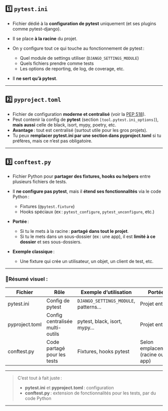

## 1️⃣ **`pytest.ini`**

* Fichier dédié à la **configuration de pytest** uniquement (et ses plugins comme pytest-django).
* Il se place **à la racine** du projet.
* On y configure tout ce qui touche au fonctionnement de pytest :

  * Quel module de settings utiliser (`DJANGO_SETTINGS_MODULE`)
  * Quels fichiers prendre comme tests
  * Les options de reporting, de log, de coverage, etc.
* Il **ne sert qu’à pytest**.

---

## 2️⃣ **`pyproject.toml`**

* Fichier de configuration **moderne et centralisé** (voir la [PEP 518](https://peps.python.org/pep-0518/)).
* Peut contenir la config de **pytest** (section `[tool.pytest.ini_options]`), **mais aussi** celle de black, isort, mypy, poetry, etc.
* **Avantage** : tout est centralisé (surtout utile pour les gros projets).
* Tu peux **remplacer pytest.ini par une section dans pyproject.toml** si tu préfères, mais ce n’est pas obligatoire.

---

## 3️⃣ **`conftest.py`**

* Fichier Python pour **partager des fixtures, hooks ou helpers** entre plusieurs fichiers de tests.
* Il **ne configure pas pytest**, mais il **étend ses fonctionnalités** via le code Python :

  * Fixtures (`@pytest.fixture`)
  * Hooks spéciaux (ex : `pytest_configure`, `pytest_unconfigure`, etc.)
* **Portée** :

  * Si tu le mets à la racine : **partagé dans tout le projet**.
  * Si tu le mets dans un sous-dossier (ex : une app), il est **limité à ce dossier** et ses sous-dossiers.
* **Exemple classique** :

  * Une fixture qui crée un utilisateur, un objet, un client de test, etc.

---

### 🚩**Résumé visuel** :

| Fichier        | Rôle                            | Exemple d’utilisation               | Portée                            |
| -------------- | ------------------------------- | ----------------------------------- | --------------------------------- |
| pytest.ini     | Config de pytest                | `DJANGO_SETTINGS_MODULE`, patterns… | Projet entier                     |
| pyproject.toml | Config centralisée multi-outils | pytest, black, isort, mypy…         | Projet entier                     |
| conftest.py    | Code partagé pour les tests     | Fixtures, hooks pytest              | Selon emplacement (racine ou app) |

---

> C’est tout à fait juste :
>
> * **pytest.ini** et **pyproject.toml** : configuration
> * **conftest.py** : extension de fonctionnalités pour les tests, par du code Python

---

